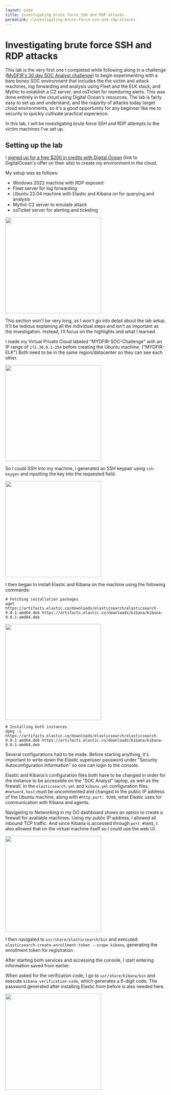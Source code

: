 ```yaml
---
layout: page
title: Investigating brute force SSH and RDP attacks
permalink: /investigating-brute-force-ssh-and-rdp-attacks
---
```

# Investigating brute force SSH and RDP attacks


This lab is the very first one I completed while following along in a challenge ([MyDFIR's 30 day SOC Analyst challenge](https://youtube.com/playlist?list=PLG6KGSNK4PuBb0OjyDIdACZnb8AoNBeq6&si=j-P3c9dueGik3gG-)) to begin experimenting with a bare bones SOC environment that includes the the victim and attack machines, log forwarding and analysis using Fleet and the ELK stack, and Mythic to establish a C2 server, and osTicket for monitoring alerts. This was done entirely in the cloud using Digital Ocean's resources. The lab is fairly easy to set up and understand, and the majority of attacks today target cloud environments, so it's a good opportunity for any beginner like me to security to quickly cultivate practical experience.

In this lab, I will be investigating brute force SSH and RDP attempts to the victim machines I've set up.

## Setting up the lab


I [signed up for a free $200 in credits with Digital Ocean](https://try.digitalocean.com/freetrialoffer/) (link to DigitalOcean's offer on their site) to create my environment in the cloud. 

My setup was as follows:
- Windows 2022 machine with RDP exposed
- Fleet server for log forwarding
- Ubuntu 22.04 machine with Elastic and Kibana on for querying and analysis
- Mythic C2 server to emulate attack
- osTicket server for alerting and ticketing

<img src="{{ site.static_files }}\docs\assets\diagram2.png" width="300">

This section won't be very long, as I won't go into detail about the lab setup. It'll be tedious explaining all the individual steps and isn't as important as the investigation. Instead, I'll focus on the highlights and what I learned.

I made my Virtual Private Cloud labeled "MYDFIR-SOC-Challenge" with an IP range of `172.30.0.1-254` before creating the Ubuntu machine. ("MYDFIR-ELK") Both need to be in the same region/datacenter so they can see each other.

<img src="{{ site.static_files }}\docs\assets\Untitled design(1).png" width="300">

So I could SSH into my machine, I generated an SSH keypair using `ssh-keygen` and inputting the key into the requested field.

<img src="{{ site.static_files }}\docs\assets\ssh-auth.png" width="300">


I then began to install Elastic and Kibana on the machine using the following commands:
~~~
# Fetching installation packages
wget https://artifacts.elastic.co/downloads/elasticsearch/elasticsearch-9.0.1-amd64.deb https://artifacts.elastic.co/downloads/kibana/kibana-9.0.1-amd64.deb
~~~
<img src="{{ site.static_files }}\docs\assets\install-elastic-package.png" width="300">

~~~
# Installing both instances
dpkg -i https://artifacts.elastic.co/downloads/elasticsearch/elasticsearch-9.0.1-amd64.deb https://artifacts.elastic.co/downloads/kibana/kibana-9.0.1-amd64.deb
~~~


Several configurations had to be made. Before starting anything, it's important to write down the Elastic superuser password under "Security Autoconfiguration Information" so one can login to the console.

Elastic and Kibana's configuration files both have to be changed in order for the instance to be accessible on the "SOC Analyst" laptop, as well as the firewall. In the `elasticsearch.yml` and `kibana.yml` configuration files, `#network.host` must be uncommented and changed to the public IP address of the Ubuntu machine, along with `#http.port: 9200`, what Elastic uses for communication with Kibana and agents.

Navigating to Networking in my DO dashboard shows an option to create a firewall for available machines. Using *my* public IP address, I allowed all inbound TCP traffic. And since Kibana is accessed through `port #5601`, I also allowed that on the virtual machine itself so I could use the web UI.

<img src="{{ site.static_files }}\docs\assets\firewall-allow.png" width="300">

I then navigated to `usr/share/elasticsearch/bin` and executed:
`elasticsearch-create-enrollment-token --scope kibana`, generating the enrollment token for registration.


After starting both services and accessing the console, I start entering information saved from earlier. 

When asked for the verification code, I go to `usr/share/kibana/bin` and execute `kibana-verification-code`, which generates a 6-digit code. The password generated after installing Elastic from before is also needed here.

<img src="{{ site.static_files }}\docs\assets\Untitled design.png" width="300">


 


